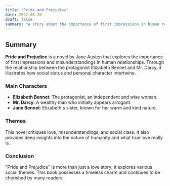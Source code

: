 ```yaml
---
title: "Pride and Prejudice"
date: 2022-06-20
draft: false
summary: "A story about the importance of first impressions in human relationships."
---
```


## Summary

**Pride and Prejudice** is a novel by Jane Austen that explores the importance of first impressions and misunderstandings in human relationships. Through the relationship between the protagonist Elizabeth Bennet and Mr. Darcy, it illustrates how social status and personal character intertwine.

### Main Characters

- **Elizabeth Bennet**: The protagonist, an independent and wise woman.
- **Mr. Darcy**: A wealthy man who initially appears arrogant.
- **Jane Bennet**: Elizabeth's sister, known for her warm and kind nature.

### Themes

This novel critiques love, misunderstandings, and social class. It also provides deep insights into the nature of humanity and what true love really is.

### Conclusion

"Pride and Prejudice" is more than just a love story; it explores various social themes. This book possesses a timeless charm and continues to be cherished by many readers.
